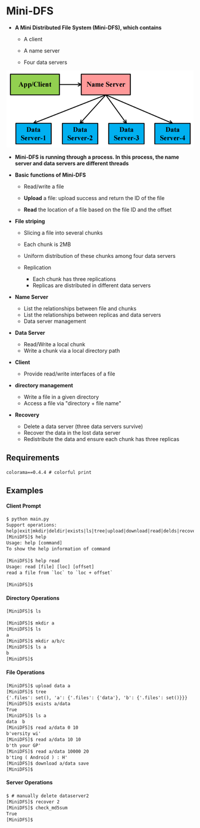 # Mini-DFS

- **A Mini Distributed File System (Mini-DFS), which contains**

  - A client

  - A name server

  - Four data servers

![](img/project4_pic1.png)

- **Mini-DFS is running through a process. In this process, the name server and data servers are different threads**

- **Basic functions of Mini-DFS**

  - Read/write a file

  - **Upload** a file: upload success and return the ID of the file
  - **Read** the location of a file based on the file ID and the offset

- **File striping**

    - Slicing a file into several chunks
    - Each chunk is 2MB
    - Uniform distribution of these chunks among four data servers

  - Replication

    - Each chunk has three replications
    - Replicas are distributed in different data servers

- **Name Server**

  - List the relationships between file and chunks
  - List the relationships between replicas and data servers
  - Data server management

- **Data Server**

  - Read/Write a local chunk
  - Write a chunk via a local directory path

- **Client**

  - Provide read/write interfaces of a file

- **directory management**

  - Write a file in a given directory
  - Access a file via "directory + file name"

- **Recovery**

  - Delete a data server (three data servers survive)
  - Recover the data in the lost data server
  - Redistribute the data and ensure each chunk has three replicas

## Requirements

```
colorama==0.4.4 # colorful print
```

## Examples

#### Client Prompt

```shell
$ python main.py 
Support operations: help|exit|mkdir|deldir|exists|ls|tree|upload|download|read|delds|recover
[MiniDFS]$ help 
Usage: help [command]
To show the help information of command

[MiniDFS]$ help read
Usage: read [file] [loc] [offset]
read a file from `loc` to `loc + offset`

[MiniDFS]$ 
```

#### Directory Operations

```shell
[MiniDFS]$ ls

[MiniDFS]$ mkdir a
[MiniDFS]$ ls
a  
[MiniDFS]$ mkdir a/b/c
[MiniDFS]$ ls a
b  
[MiniDFS]$ 
```

#### File Operations

```shell
[MiniDFS]$ upload data a
[MiniDFS]$ tree
{'.files': set(), 'a': {'.files': {'data'}, 'b': {'.files': set()}}}
[MiniDFS]$ exists a/data
True
[MiniDFS]$ ls a
data  b  
[MiniDFS]$ read a/data 0 10
b'versity wi'
[MiniDFS]$ read a/data 10 10
b'th your GP'
[MiniDFS]$ read a/data 10000 20
b'ting ( Android ) : H'
[MiniDFS]$ download a/data save
[MiniDFS]$ 
```

#### Server Operations

```shell
$ # manually delete dataserver2
[MiniDFS]$ recover 2
[MiniDFS]$ check_md5sum
True
[MiniDFS]$
```

